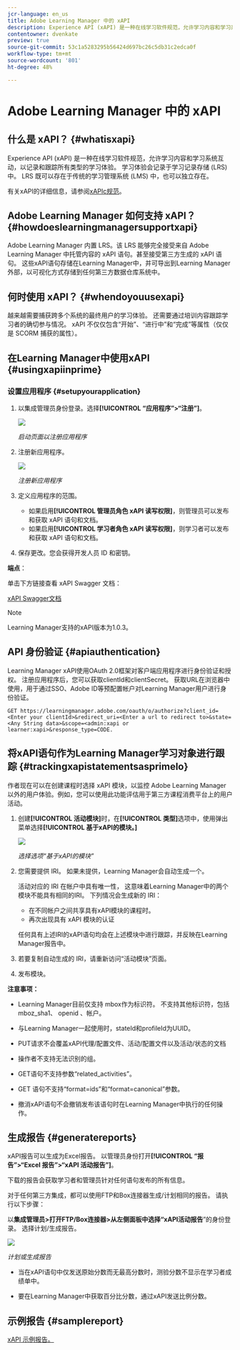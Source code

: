 ```yaml
---
jcr-language: en_us
title: Adobe Learning Manager 中的 xAPI
description: Experience API (xAPI) 是一种在线学习软件规范，允许学习内容和学习系统互动，以记录和跟踪所有类型的学习体验。 学习体验会记录于学习记录存储 (LRS) 中。 LRS 既可以存在于传统的学习管理系统 (LMS) 中，也可以独立存在。
contentowner: dvenkate
preview: true
source-git-commit: 53c1a5283295b56424d697bc26c5db31c2edca0f
workflow-type: tm+mt
source-wordcount: '801'
ht-degree: 48%

---
```




# Adobe Learning Manager 中的 xAPI

## 什么是 xAPI？ {#whatisxapi}

Experience API (xAPI) 是一种在线学习软件规范，允许学习内容和学习系统互动，以记录和跟踪所有类型的学习体验。 学习体验会记录于学习记录存储 (LRS) 中。 LRS 既可以存在于传统的学习管理系统 (LMS) 中，也可以独立存在。

有关xAPI的详细信息，请参阅[xAPIc规范](https://github.com/adlnet/xAPI-Spec)。

## Adobe Learning Manager 如何支持 xAPI？ {#howdoeslearningmanagersupportxapi}

Adobe Learning Manager 内置 LRS。该 LRS 能够完全接受来自 Adobe Learning Manager 中托管内容的 xAPI 语句。甚至接受第三方生成的 xAPI 语句。 这些xAPI语句存储在Learning Manager中，并可导出到Learning Manager外部，以可视化方式存储到任何第三方数据仓库系统中。

## 何时使用 xAPI？ {#whendoyouusexapi}

越来越需要捕获跨多个系统的最终用户的学习体验。  还需要通过培训内容跟踪学习者的确切参与情况。 xAPI 不仅仅包含“开始”、“进行中”和“完成”等属性（仅仅是 SCORM 捕获的属性）。

## 在Learning Manager中使用xAPI {#usingxapiinprime}

### 设置应用程序 {#setupyourapplication}

1. 以集成管理员身份登录。选择&#x200B;**[!UICONTROL “应用程序”>“注册”]**。

   ![](assets/appregistration.png)

   *启动页面以注册应用程序*

1. 注册新应用程序。

   ![](assets/appregistration.png)

   *注册新应用程序*

1. 定义应用程序的范围。

   * 如果启用&#x200B;**[!UICONTROL 管理员角色 xAPI 读写权限]**，则管理员可以发布和获取 xAPI 语句和文档。
   * 如果启用&#x200B;**[!UICONTROL 学习者角色 xAPI 读写权限]**，则学习者可以发布和获取 xAPI 语句和文档。

1. 保存更改。您会获得开发人员 ID 和密钥。

**端点**：

单击下方链接查看 xAPI Swagger 文档：

[xAPI Swagger文档](https://learningmanagereu.adobe.com/docs/primeapi/xapi/)

>[!NOTE]
>
>Learning Manager支持的xAPI版本为1.0.3。


## API 身份验证 {#apiauthentication}

Learning Manager xAPI使用OAuth 2.0框架对客户端应用程序进行身份验证和授权。 注册应用程序后，您可以获取clientId和clientSecret。 获取URL在浏览器中使用，用于通过SSO、Adobe ID等预配置帐户对Learning Manager用户进行身份验证。

```
GET https://learningmanager.adobe.com/oauth/o/authorize?client_id=<Enter your clientId>&redirect_uri=<Enter a url to redirect to>&state=<Any String data>&scope=<admin:xapi or learner:xapi>&response_type=CODE.
```

## 将xAPI语句作为Learning Manager学习对象进行跟踪 {#trackingxapistatementsasprimelo}

作者现在可以在创建课程时选择 xAPI 模块，以监控 Adobe Learning Manager 以外的用户体验。例如，您可以使用此功能评估用于第三方课程消费平台上的用户活动。

1. 创建&#x200B;**[!UICONTROL 活动模块]**&#x200B;时，在&#x200B;**[!UICONTROL 类型]**&#x200B;选项中，使用弹出菜单选择&#x200B;**[!UICONTROL 基于xAPI的模块。]**

   ![](assets/xapimodulecreation.png)

   *选择选项“基于xAPI的模块”*

1. 您需要提供 IRI。 如果未提供，Learning Manager会自动生成一个。

   活动对应的 IRI 在帐户中具有唯一性， 这意味着Learning Manager中的两个模块不能具有相同的IRI。 下列情况会生成新的 IRI：

   * 在不同帐户之间共享具有xAPI模块的课程时。
   * 再次出现具有 xAPI 模块的认证



   任何具有上述IRI的xAPI语句均会在上述模块中进行跟踪，并反映在Learning Manager报告中。

1. 若要复制自动生成的 IRI，请重新访问“活动模块”页面。
1. 发布模块。

**注意事项：**

* Learning Manager目前仅支持   mbox作为标识符。 不支持其他标识符，包括mboz_sha1、 openid 、帐户。

* 与Learning Manager一起使用时，stateId和profileId为UUID。
* PUT请求不会覆盖xAPI代理/配置文件、活动/配置文件以及活动/状态的文档
* 操作者不支持无法识别的组。
* GET语句不支持参数“related_activities”。
* GET 语句不支持“format=ids”和“format=canonical”参数。
* 撤消xAPI语句不会撤销发布该语句时在Learning Manager中执行的任何操作。

## 生成报告 {#generatereports}

xAPI报告可以生成为Excel报告。 以管理员身份打开&#x200B;**[!UICONTROL “报告”>“Excel 报告”>“xAPI 活动报告”]**。

下载的报告会获取学习者和管理员针对任何语句发布的所有信息。

对于任何第三方集成，都可以使用FTP和Box连接器生成/计划相同的报告。 请执行以下步骤：

以&#x200B;**集成管理员>打开FTP/Box连接器>从左侧面板中选择“xAPI活动报告**”的身份登录。 选择计划/生成报告。

![](assets/xapischedule.png)

*计划或生成报告*

* 当在xAPI语句中仅发送原始分数而无最高分数时，测验分数不显示在学习者成绩单中。

* 要在Learning Manager中获取百分比分数，通过xAPI发送比例分数。

## 示例报告 {#samplereport}

[xAPI 示例报告。](assets/xapireport8842560559890766717csv.zip)
